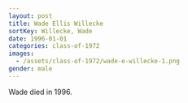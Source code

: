 ```yaml
---
layout: post
title: Wade Ellis Willecke
sortKey: Willecke, Wade
date: 1996-01-01
categories: class-of-1972
images:
  - /assets/class-of-1972/wade-e-willecke-1.png
gender: male
---
```

Wade died in 1996.
